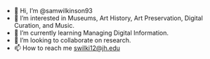 - 👋 Hi, I’m @samwilkinson93
- 👀 I’m interested in Museums, Art History, Art Preservation, Digital Curation, and Music. 
- 🌱 I’m currently learning Managing Digital Information. 
- 💞️ I’m looking to collaborate on research.
- 📫 How to reach me swilki12@jh.edu

<!---
samwilkinson93/samwilkinson93 is a ✨ special ✨ repository because its `README.md` (this file) appears on your GitHub profile.
You can click the Preview link to take a look at your changes.
--->
